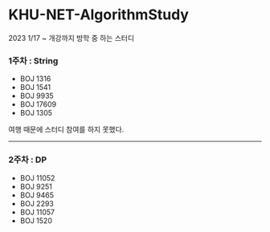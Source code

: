 # KHU-NET-AlgorithmStudy
2023 1/17 ~ 개강까지 방학 중 하는 스터디

### 1주차 : String

- BOJ 1316
- BOJ 1541
- BOJ 9935
- BOJ 17609
- BOJ 1305

여행 때문에 스터디 참여를 하지 못했다.

---

### 2주차 : DP
- BOJ 11052
- BOJ 9251 
- BOJ 9465
- BOJ 2293
- BOJ 11057
- BOJ 1520
